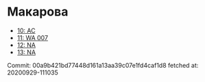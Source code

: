 # Макарова
- [10: AC](10.md)
- [11: WA 007](11.md)
- [12: NA](12.md)
- [13: NA](13.md)

Commit: 00a9b421bd77448d161a13aa39c07e1fd4caf1d8
 fetched at: 20200929-111035

